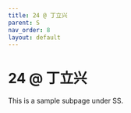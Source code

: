```yaml
---
title: 24 @ 丁立兴
parent: S
nav_order: 8
layout: default
---
```


# 24 @ 丁立兴

This is a sample subpage under SS.
